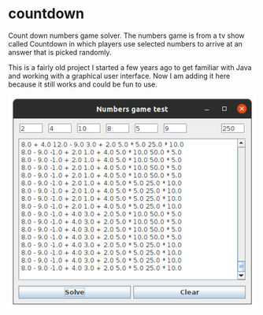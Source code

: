 # countdown
Count down numbers game solver. The numbers game is from a tv show called Countdown in which players use selected numbers to arrive at an answer that is picked randomly.

This is a fairly old project I started a few years ago to get familiar with Java and working with a graphical user interface. Now I am adding it here because it still works and could be fun to use. 

<img width="512" alt="example" src="https://raw.githubusercontent.com/pigeonism/countdown/master/countdown.png">
